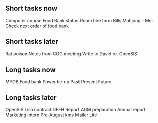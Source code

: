 ## Short tasks now
Computer course
Food Bank status
Room hire form
Bills
Mahjong - Mei
Check next order of food bank

## Short tasks later
Rat poison
Notes from COG meeting
Write to David re. OpenSIS

## Long tasks now
MYOB
Food bank Power tie-up
Past Present Future

## Long tasks later
OpenSIS
Lisa contract
DFFH Report
AGM preparation
Annual report
Marketing intern
Pre-August kms
Mailer Lite






